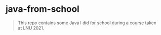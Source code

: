# java-from-school

> This repo contains some Java I did for school during a course taken at LNU 2021.
```



```
